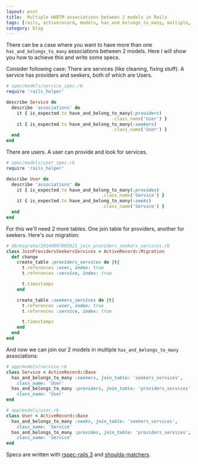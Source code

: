 ```yaml
---
layout: post
title:  Multiple HABTM associations between 2 models in Rails
tags: [rails, activerecord, models, has_and_belongs_to_many, multiple, relationship, rspec]
category: blog
---
```


There can be a case where you want to have more than one `has_and_belongs_to_many` associations between 2 models.
Here I will show you how to achieve this and write some specs.

Consider following case: There are services (like cleaning, fixing stuff). A service has providers and seekers, both of which are Users.

```ruby
# spec/models/service_spec.rb
require 'rails_helper'

describe Service do
  describe 'associations' do
    it { is_expected.to have_and_belong_to_many(:providers)
                                        .class_name('User') }
    it { is_expected.to have_and_belong_to_many(:seekers)
                                        .class_name('User') }
  end
end
```


There are users. A user can provide and look for services.

```ruby
# spec/models/user_spec.rb
require 'rails_helper'

describe User do
  describe 'associations' do
    it { is_expected.to have_and_belong_to_many(:provides)
                                    .class_name('Service') }
    it { is_expected.to have_and_belong_to_many(:seeks)
                                    .class_name('Service') }
  end
end
```


For this we'll need 2 more tables. One join table for providers, another for seekers. Here's our migration:

```ruby
# db/migrate/20140807005921_join_providers_seekers_services.rb
class JoinProvidersSeekersServices < ActiveRecord::Migration
  def change
    create_table :providers_services do |t|
      t.references :user, index: true
      t.references :service, index: true

      t.timestamps
    end

    create_table :seekers_services do |t|
      t.references :user, index: true
      t.references :service, index: true

      t.timestamps
    end
  end
end
```


And now we can join our 2 models in multiple `has_and_belongs_to_many` associations:

```ruby
# app/models/service.rb
class Service < ActiveRecord::Base
  has_and_belongs_to_many :seekers, join_table: 'seekers_services',
    class_name: 'User'
  has_and_belongs_to_many :providers, join_table: 'providers_services',
    class_name: 'User'
end
```

```ruby
# app/models/user.rb
class User < ActiveRecord::Base
  has_and_belongs_to_many :seeks, join_table: 'seekers_services',
    class_name: 'Service'
  has_and_belongs_to_many :provides, join_table: 'providers_services',
    class_name: 'Service'
end
```


Specs are written with [rspec-rails 3](https://github.com/rspec/rspec-rails) and [shoulda-matchers](https://github.com/thoughtbot/shoulda-matchers).
